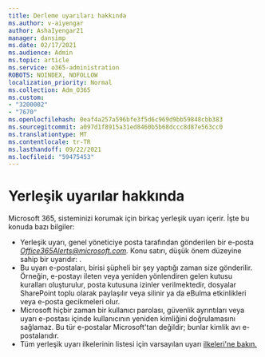 ```yaml
---
title: Derleme uyarıları hakkında
ms.author: v-aiyengar
author: AshaIyengar21
manager: dansimp
ms.date: 02/17/2021
ms.audience: Admin
ms.topic: article
ms.service: o365-administration
ROBOTS: NOINDEX, NOFOLLOW
localization_priority: Normal
ms.collection: Adm_O365
ms.custom:
- "3200002"
- "7670"
ms.openlocfilehash: 0eaf4a257a596bfe3f5d6c969d9bb59848cbb383
ms.sourcegitcommit: a097d1f8915a31ed8460b5b68dccc8d87e563cc0
ms.translationtype: MT
ms.contentlocale: tr-TR
ms.lasthandoff: 09/22/2021
ms.locfileid: "59475453"
---
```

# <a name="about-built-in-alerts"></a>Yerleşik uyarılar hakkında

Microsoft 365, sisteminizi korumak için birkaç yerleşik uyarı içerir. İşte bu konuda bazı bilgiler:

- Yerleşik uyarı, genel yöneticiye posta tarafından gönderilen bir e-posta *Office365Alerts@microsoft.com.* Konu satırı, düşük önem düzeyine sahip bir uyarıdır: <name of alert policy> .
- Bu uyarı e-postaları, birisi şüpheli bir şey yaptığı zaman size gönderilir. Örneğin, e-postayı ileten veya yeniden yönlendiren gelen kutusu kuralları oluşturulur, posta kutusuna izinler verilmektedir, dosyalar SharePoint toplu olarak paylaşılır veya silinir ya da eBulma etkinlikleri veya e-posta gecikmeleri olur.
- Microsoft hiçbir zaman bir kullanıcı parolası, güvenlik ayrıntıları veya uyarı e-postası içinde kullanıcının yeniden kimliğini doğrulamasını sağlamaz. Bu tür e-postalar Microsoft'tan değildir; bunlar kimlik avı e-postalarıdır.
- Tüm yerleşik uyarı ilkelerinin listesi için varsayılan uyarı [ilkeleri'ne bakın.](https://go.microsoft.com/fwlink/?linkid=2103170)

